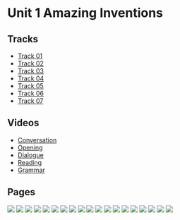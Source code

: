 # Unit 1 Amazing Inventions

## Tracks

-   [Track 01](<https://elab.liveabc.com/media/Outstanding!/5%20(2nd)/mp3/Track%2001.mp3>)
-   [Track 02](<https://elab.liveabc.com/media/Outstanding!/5%20(2nd)/mp3/Track%2002.mp3>)
-   [Track 03](<https://elab.liveabc.com/media/Outstanding!/5%20(2nd)/mp3/Track%2003.mp3>)
-   [Track 04](<https://elab.liveabc.com/media/Outstanding!/5%20(2nd)/mp3/Track%2004.mp3>)
-   [Track 05](<https://elab.liveabc.com/media/Outstanding!/5%20(2nd)/mp3/Track%2005.mp3>)
-   [Track 06](<https://elab.liveabc.com/media/Outstanding!/5%20(2nd)/mp3/Track%2006.mp3>)
-   [Track 07](<https://elab.liveabc.com/media/Outstanding!/5%20(2nd)/mp3/Track%2007.mp3>)

## Videos

-   [Conversation](<https://elab.liveabc.com/media/Outstanding!/5%20(2nd)/movie/01.mp4>)
-   [Opening](<https://elab.liveabc.com/media/Outstanding!/5%20(2nd)/movie/opening5%20(2nd)-1.mp4>)
-   [Dialogue](<https://elab.liveabc.com/media/Outstanding!/5%20(2nd)/movie/dialogue5%20(2nd)-1.mp4>)
-   [Reading](<https://elab.liveabc.com/media/Outstanding!/5%20(2nd)/movie/reading5%20(2nd)-1.mp4>)
-   [Grammar](<https://elab.liveabc.com/media/Outstanding!/5%20(2nd)/movie/grammar5%20(2nd)-1.mp4>)

## Pages

![](<https://elab.liveabc.com/media/Outstanding!/5%20(2nd)/ebook/1_0.jpg>)
![](<https://elab.liveabc.com/media/Outstanding!/5%20(2nd)/ebook/1_1.jpg>)
![](<https://elab.liveabc.com/media/Outstanding!/5%20(2nd)/ebook/1_2.jpg>)
![](<https://elab.liveabc.com/media/Outstanding!/5%20(2nd)/ebook/1_3.jpg>)
![](<https://elab.liveabc.com/media/Outstanding!/5%20(2nd)/ebook/1_4.jpg>)
![](<https://elab.liveabc.com/media/Outstanding!/5%20(2nd)/ebook/1_5.jpg>)
![](<https://elab.liveabc.com/media/Outstanding!/5%20(2nd)/ebook/1_6.jpg>)
![](<https://elab.liveabc.com/media/Outstanding!/5%20(2nd)/ebook/1_7.jpg>)
![](<https://elab.liveabc.com/media/Outstanding!/5%20(2nd)/ebook/1_8.jpg>)
![](<https://elab.liveabc.com/media/Outstanding!/5%20(2nd)/ebook/1_9.jpg>)
![](<https://elab.liveabc.com/media/Outstanding!/5%20(2nd)/ebook/1_10.jpg>)
![](<https://elab.liveabc.com/media/Outstanding!/5%20(2nd)/ebook/1_11.jpg>)
![](<https://elab.liveabc.com/media/Outstanding!/5%20(2nd)/ebook/1_12.jpg>)
![](<https://elab.liveabc.com/media/Outstanding!/5%20(2nd)/ebook/1_13.jpg>)
![](<https://elab.liveabc.com/media/Outstanding!/5%20(2nd)/ebook/1_14.jpg>)
![](<https://elab.liveabc.com/media/Outstanding!/5%20(2nd)/ebook/1_15.jpg>)
![](<https://elab.liveabc.com/media/Outstanding!/5%20(2nd)/ebook/1_16.jpg>)
![](<https://elab.liveabc.com/media/Outstanding!/5%20(2nd)/ebook/1_17.jpg>)
![](<https://elab.liveabc.com/media/Outstanding!/5%20(2nd)/ebook/1_18.jpg>)
